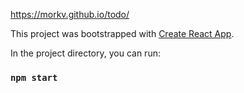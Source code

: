 https://morkv.github.io/todo/

This project was bootstrapped with [Create React App](https://github.com/facebook/create-react-app).

In the project directory, you can run:

### `npm start`

